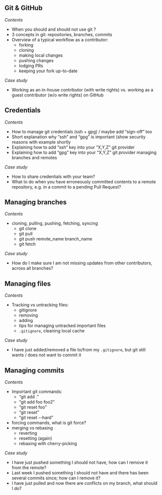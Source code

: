 ## Git & GitHub

_Contents_
* When you should and should not use git ?
* 3 concepts in git: repositories, branches, commits
* Overview of a typical workflow as a contributor: 
  * forking
  * cloning
  * making local changes
  * pushing changes
  * lodging PRs
  * keeping your fork up-to-date

_Case study_
* Working as an in-house contributor (with write rights) vs. working as a guest contributor (w/o write rights) on GitHub

## Credentials

_Contents_
* How to manage git credentials (ssh + gpg) / maybe add “sign-off” too
* Short explanation why “ssh” and “gpg” is important (show security reasons with example shortly
* Explaining how to add “ssh” key into your “X,Y,Z” git provider
* Explaining how to add “gpg” key into your “X,Y,Z” git provider
managing branches and remotes

_Case study_
* How to share credentials with your team?
* What to do when you have erroneously committed contents to a remote repository, e.g. in a commit to a pending Pull Request?

## Managing branches

_Contents_
* cloning, pulling, pushing, fetching, syncing
  * git clone
  * git pull
  * git push remote_name branch_name
  * git fetch

_Case study_
* How do I make sure I am not missing updates from other contributors, across all branches?

## Managing files

_Contents_
* Tracking vs untracking files:
  * gitignore
  * removing
  * adding
  * tips for managing untracked important files
  * `.gitignore`, cleaning local cache

_Case study_
* I have just added/removed a file to/from my `.gitignore`, but git still wants / does not want to commit it

## Managing commits

_Contents_
* Important git commands:
  * “git add .”
  * “git add foo foo2”
  * “git reset foo”
  * “git reset”
  * “git reset --hard”
* forcing commands, what is git force?
* merging vs rebasing
  * reverting
  * resetting (again)
  * rebasing with cherry-picking

_Case study_
* I have just pushed something I should not have, how can I remove it from the remote?
* Last week I pushed something I should not have and there has been several commits since; how can I remove it?
* I have just pulled and now there are conflicts on my branch, what should I do?
